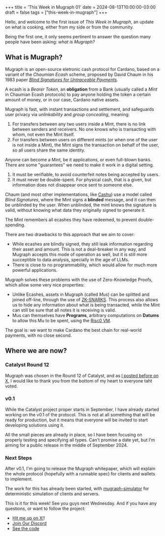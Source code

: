 +++
title = 'This Week in Mugraph 01'
date = 2024-08-13T10:00:00-03:00
draft = false
tags = ["this-week-in-mugraph"]
+++

Hello, and welcome to the first issue of *This Week in Mugraph*, an update on what is cooking, either from my side or from the community.

Being the first one, it only seems pertinent to answer the question many people have been asking: *what is Mugraph?*

## What is Mugraph?

Mugraph is an open-source eletronic cash protocol for Cardano, based on a variant of the *Chaumian Ecash* scheme, proposed by David Chaum in his 1983 paper [*Blind Signatures for Untraceable Payments*](http://www.hit.bme.hu/~buttyan/courses/BMEVIHIM219/2009/Chaum.BlindSigForPayment.1982.PDF).

A ecash is a *Bearer Token*, an **obligation** from a Bank (usually called a *Mint* in Chaumian Ecash protocols) to pay anyone holding the token a certain amount of money, or in our case, Cardano native assets.

Mugraph is fast, with instant transactions and settlement, and safeguards user privacy via *unlinkability* and *group concealing*, meaning:

1. For transfers between any two users inside a Mint, there is no link between senders and receivers. No one knows who is transacting with whom, not even the Mint itself.
2. For transfers between users on different mints (or when one of the user is not inside a Mint), the Mint signs the transaction on behalf of the user, so all users share the same identity.

Anyone can become a Mint, be it applications, or even full-blown banks. There are some "guarantees" we need to make it work in a digital setting.

1. It must be verifiable, to avoid counterfeit notes being accepted by users.
2. It must never be double-spent. For physical cash, that is a given, but information does not disappear once sent to someone else.

Chaum (and most other implementations, like [Cashu](https://cashu.space)) use a model called *Blind Signatures*, where the Mint signs a **blinded** message, and it can then be unblinded by the user. When unblinded, the mint knows the signature is valid, without knowing what data they originally signed to generate it.

The Mint remembers all ecashes they have redeemed, to prevent double-spending.

There are two drawbacks to this approach that we aim to cover:

* While ecashes are blindly signed, they still leak information regarding their asset and amount. This is not a deal-breaker in any way, and Mugraph accepts this mode of operation as well, but it is still more succeptible to data analysis, specially in the age of LLMs.
* There is close to no programmability, which would allow for much more powerful applications.

Mugraph solves these problems with the use of Zero-Knowledge Proofs, which allow some very nice properties:

* Unlike Ecashes, assets in Mugraph (called *Mus*) can be splitted and joined off-line, through the use of [ZK-SNARKS](https://z.cash/learn/what-are-zk-snarks/). This process also allows us to hide any information about what is being transacted, while the Mint can still be sure that all notes it is receiving is valid.
* Mus can themselves have **Programs**, arbitrary computations on **Datums** to allow this Mu to be spent, using the [Risc0 VM](https://risczero.com).

The goal is: we want to make Cardano the best chain for real-world payments, with no close second.

## Where we are now?

### Catalyst Round 12

Mugraph was chosen in the Round 12 of Catalyst, and as [I posted before on X](https://x.com/cfcosta_/status/1819732971664134461), I would like to thank you from the bottom of my heart to everyone taht voted.

### v0.1

While the Catalyst project proper starts in September, I have already started working on the v0.1 of the protocol. This is not at all something that will be ready for production, but it means that everyone will be invited to start developing solutions using it.

All the small pieces are already in place, so I have been focusing on properly testing and specifying all types. Can't promise a date yet, but I'm aiming for a public release in the middle of September 2024.

### Next Steps

After v0.1, I'm going to release the Mugraph whitepaper, which will explain the whole protocol (hopefully with a runnable spec) for clients and wallets to implement.

The work for this has already been started, with [mugraph-simulator](https://github.com/mugraph-payments/mugraph/tree/main/simulator) for deterministic simulation of clients and servers.

This is it for this week! See you guys next Wednesday. And if you have any questions, or want to follow the project:

- [Hit me up on X!](https://x.com/cfcosta_)!
- [Join Our Discord](https://discord.gg/RPS8RgfWna)
- [See the code](https://github.com/mugraph-payments/mugraph)

